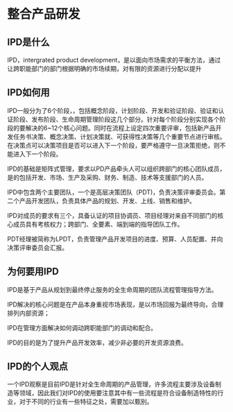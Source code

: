 # 整合产品研发

## IPD是什么

IPD，intergrated product development，是以面向市场需求的平衡方法，通过让跨职能部门的部门根据明确的市场续期，对有限的资源进行分配以提升

## IPD如何用

IPD一般分为了6个阶段，，包括概念阶段，计划阶段、开发和验证阶段、验证和认证阶段、发布阶段、生命周期管理阶段这几个部分。针对每个阶段分别实现各个阶段的要解决的6~12个核心问题。同时在流程上设定四次重要评审，包括新产品开发任务书决策、概念决策、计划决策就、可获得性决策等几个重要节点进行审核。在决策点可以决策项目是否可以进入下一个阶段，要严格遵守一旦决策拒绝，则不能进入下一个阶段。

IPD的基础是矩阵式管理，要求以PD产品牵头人可以组织跨部门的核心团队成员，是的包括开发、市场、生产及采购、财务、制造、技术等支援部门的人员。

IPD中包含两个主要团队，一个是高层决策团队（PDT\)，负责决策评审委员会。第二个产品开发团队，负责具体产品的规划、开发、上线、销售和维护。

IPD对成员的要求有三个，具备认证的项目协调员、项目经理对来自不同部门的核心成员具有考核权力；跨部门、全要素、端到端的指导团队工作。

​    PDT经理被简称为LPDT，负责管理产品开发项目的进度、预算、人员配置、并向决策评审委员会汇报。

## 为何要用IPD

IPD是基于产品从规划到最终停止服务的全生命周期的团队流程管理指导方法。

IPD解决的核心问题是在产品本身重视市场表现，是以市场回报为最终导向，合理排列内部资源；

IPD在管理方面解决如何调动跨职能部门的调动和配合。

IPD的目的是为了提升产品开发效率，减少非必要的开发资源浪费。

## IPD的个人观点

一个IPD观察是目前IPD是针对全生命周期的产品管理，许多流程主要涉及设备制造等领域，因此我们对IPD的使用要注意其中有一些流程是符合设备制造特性的行业，对于不同的行业有一些特征之处，需要加以甄别。

